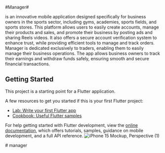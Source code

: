 #Manager#

is an innovative mobile application designed specifically for business owners in the sports sector, including gyms, academies, sports fields, and sports stores. This platform allows users to easily create accounts, manage their products and sales, and promote their business by posting ads and sharing Reels videos. It also offers a secure account verification system to enhance trust, while providing efficient tools to manage and track orders. Manager is dedicated exclusively to traders, enabling them to easily manage their business operations. The app allows business owners to track their earnings and withdraw funds safely, ensuring smooth and secure financial transactions.
 
## Getting Started

This project is a starting point for a Flutter application.

A few resources to get you started if this is your first Flutter project:

- [Lab: Write your first Flutter app](https://docs.flutter.dev/get-started/codelab)
- [Cookbook: Useful Flutter samples](https://docs.flutter.dev/cookbook)

For help getting started with Flutter development, view the
[online documentation](https://docs.flutter.dev/), which offers tutorials,
samples, guidance on mobile development, and a full API reference.
![iPhone 15 Mockup, Perspective (1)](https://github.com/user-attachments/assets/4cf6f78b-3ced-46bb-8795-0942ed0772e9)

#   m a n a g e r 

 
 
